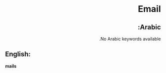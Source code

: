<div dir="rtl">

# **Email**

## **Arabic**:

No Arabic keywords available.

</div>

## **English**:

**mails**